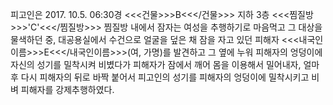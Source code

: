 피고인은 2017. 10.5. 06:30경 <<<건물>>>B<<</건물>>> 지하 3층 <<<찜질방>>>'C'<<</찜질방>>> 찜질방 내에서 잠자는 여성을 추행하기로 마음먹고 그 대상을 물색하던 중, 대공용실에서 수건으로 얼굴을 덮은 채 잠을 자고 있던 피해자 <<<내국인이름>>>E<<</내국인이름>>>(여, 가명)를 발견하고 그 옆에 누워 피해자의 엉덩이에 자신의 성기를 밀착시켜 비볐다가 피해자가 잠에서 깨어 몸을 이용해서 밀어내자, 얼마 후 다시 피해자의 뒤로 바짝 붙어서 피고인의 성기를 피해자의 엉덩이에 밀착시키고 비벼 피해자를 강제추행하였다.